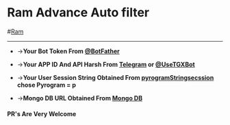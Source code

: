 # Ram Advance Auto filter
#[Ram](https://telegra.ph/file/2504928b2eb7a1e470a70.jpg)

 
------------------
* ->__Your Bot Token From [@BotFather](http://www.telegram.dog/BotFather)__

* ->__Your APP ID And API Harsh From [Telegram](http://www.my.telegram.org) or [@UseTGXBot](http://www.telegram.dog/UseTGXBot)__

* ->__Your User Session String Obtained From [pyrogramStringsecssion](https://replit.com/@SpEcHiDe/GenerateStringSession) chose Pyrogram = p__

* ->__Mongo DB URL Obtained From [Mongo DB](http://www.mongodb.com)__

#### PR's Are Very Welcome


